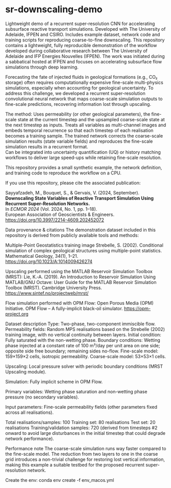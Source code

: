 # sr-downscaling-demo
Lightweight demo of a recurrent super-resolution CNN for accelerating subsurface reactive transport simulations. Developed with The University of Adelaide, IFPEN and CSIRO. Includes example dataset, network code and training scripts for reproducing coarse-to-fine downscaling.
This repository contains a lightweight, fully reproducible demonstration of the workflow developed during collaborative research between The University of Adelaide and IFP Energies Nouvelles (IFPEN). The work was initiated during a sabbatical hosted at IFPEN and focuses on accelerating subsurface flow simulations through deep learning.

Forecasting the fate of injected fluids in geological formations (e.g., CO₂ storage) often requires computationally expensive fine-scale multi-physics simulations, especially when accounting for geological uncertainty. To address this challenge, we developed a recurrent super-resolution convolutional neural network that maps coarse-scale simulation outputs to fine-scale predictions, recovering information lost through upscaling.

The method:
Uses permeability (or other geological parameters), the fine-scale state at the current timestep and the upsampled coarse-scale state at the next timestep as inputs. 
Treats all variables as multi-channel images and embeds temporal recurrence so that each timestep of each realisation becomes a training sample. 
The trained network corrects the coarse-scale simulation results (state variable fields) and reproduces the fine-scale simulation results in a recurrent format.   
Can be integrated into uncertainty quantification (UQ) or history matching workflows to deliver large speed-ups while retaining fine-scale resolution.

This repository provides a small synthetic example, the network definition, and training code to reproduce the workflow on a CPU.

If you use this repository, please cite the associated publication:

Sayyafzadeh, M., Bouquet, S., & Gervais, V. (2024, September).  
**Downscaling State Variables of Reactive Transport Simulation Using Recurrent Super-Resolution Networks.**  
In *ECMOR 2024* (Vol. 2024, No. 1, pp. 1–18).  
European Association of Geoscientists & Engineers.  
https://doi.org/10.3997/2214-4609.202452072


Data provenance & citations
The demonstration dataset included in this repository is derived from publicly available tools and methods:

Multiple-Point Geostatistics training image
Strebelle, S. (2002). Conditional simulation of complex geological structures using multiple-point statistics. Mathematical Geology, 34(1), 1–21.
https://doi.org/10.1023/A:1014009426274

Upscaling performed using the MATLAB Reservoir Simulation Toolbox (MRST):
Lie, K.‐A. (2019). An Introduction to Reservoir Simulation Using MATLAB/GNU Octave: User Guide for the MATLAB Reservoir Simulation Toolbox (MRST). Cambridge University Press.
https://www.sintef.no/projectweb/mrst/

Flow simulation performed with OPM Flow:
Open Porous Media (OPM) Initiative. OPM Flow – A fully-implicit black-oil simulator.
https://opm-project.org


Dataset description
Type: Two-phase, two-component immiscible flow.
Permeability fields: Random MPS realisations based on the Strebelle (2002) training image, with no vertical continuity between layers.
Initial condition: Fully saturated with the non-wetting phase.
Boundary conditions: Wetting phase injected at a constant rate of 100 m³/day per unit area on one side; opposite side free boundary; remaining sides no-flow.
Fine-scale model: 159×159×2 cells, isotropic permeability.
Coarse-scale model: 53×53×1 cells. 

Upscaling: Local pressure solver with periodic boundary conditions (MRST Upscaling module).

Simulation: Fully implicit scheme in OPM Flow. 

Primary variables: Wetting phase saturation and non-wetting phase pressure (no secondary variables).

Input parameters: Fine-scale permeability fields (other parameters fixed across all realisations).

Total realisations/samples: 100
Training set: 80 realisations
Test set: 20 realisations
Training/validation samples: 720 (derived from timesteps #2 onward to avoid large disturbances in the initial timestep that could degrade network performance).

Performance note
The coarse-scale simulation runs way faster compared to the fine-scale model. The reduction from two layers to one in the coarse grid introduces a non-trivial challenge for restoring lost vertical information, making this example a suitable testbed for the proposed recurrent super-resolution network.



Create the env:
conda env create -f env_macos.yml   
